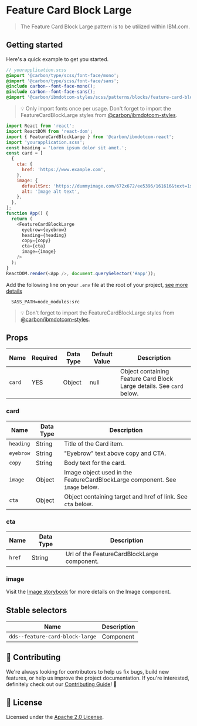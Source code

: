 # Feature Card Block Large

> The Feature Card Block Large pattern is to be utilized within IBM.com.

## Getting started

Here's a quick example to get you started.

```scss
// yourapplication.scss
@import '@carbon/type/scss/font-face/mono';
@import '@carbon/type/scss/font-face/sans';
@include carbon--font-face-mono();
@include carbon--font-face-sans();
@import '@carbon/ibmdotcom-styles/scss/patterns/blocks/feature-card-block-large/feature-card-block-large.scss';
```

> 💡 Only import fonts once per usage. Don't forget to import the
> FeatureCardBlockLarge styles from
> [@carbon/ibmdotcom-styles](https://github.com/carbon-design-system/ibm-dotcom-library/blob/master/packages/styles).

```javascript
import React from 'react';
import ReactDOM from 'react-dom';
import { FeatureCardBlockLarge } from '@carbon/ibmdotcom-react';
import 'yourapplication.scss';
const heading = 'Lorem ipsum dolor sit amet.';
const card = [
  {
    cta: {
      href: 'https://www.example.com',
    },
    image: {
      defaultSrc: 'https://dummyimage.com/672x672/ee5396/161616&text=1x1',
      alt: 'Image alt text',
    },
  },
];
function App() {
  return (
    <FeatureCardBlockLarge
      eyebrow={eyebrow}
      heading={heading}
      copy={copy}
      cta={cta}
      image={image}
    />
  );
}
ReactDOM.render(<App />, document.querySelector('#app'));
```

Add the following line on your `.env` file at the root of your project,
[see more details](https://github.com/carbon-design-system/ibm-dotcom-library/tree/master/packages/styles#usage)

```
  SASS_PATH=node_modules:src
```

> 💡 Don't forget to import the FeatureCardBlockLarge styles from
> [@carbon/ibmdotcom-styles](https://github.com/carbon-design-system/ibm-dotcom-library/blob/master/packages/styles).

## Props

| Name   | Required | Data Type | Default Value | Description                                                           |
| ------ | -------- | --------- | ------------- | --------------------------------------------------------------------- |
| `card` | YES      | Object    | null          | Object containing Feature Card Block Large details. See `card` below. |

### card

| Name      | Data Type | Description                                                                  |
| --------- | --------- | ---------------------------------------------------------------------------- |
| `heading` | String    | Title of the Card item.                                                      |
| `eyebrow` | String    | "Eyebrow" text above copy and CTA.                                           |
| `copy`    | String    | Body text for the card.                                                      |
| `image`   | Object    | Image object used in the FeatureCardBlockLarge component. See `image` below. |
| `cta`     | Object    | Object containing target and href of link. See `cta` below.                  |

### cta

| Name   | Data Type | Description                                 |
| ------ | --------- | ------------------------------------------- |
| `href` | String    | Url of the FeatureCardBlockLarge component. |

### image

Visit the
[Image storybook](https://ibmdotcom-react.mybluemix.net/?path=/story/components-image--default)
for more details on the Image component.

## Stable selectors

| Name                            | Description |
| ------------------------------- | ----------- |
| `dds--feature-card-block-large` | Component   |

## 🙌 Contributing

We're always looking for contributors to help us fix bugs, build new features,
or help us improve the project documentation. If you're interested, definitely
check out our
[Contributing Guide](https://github.com/carbon-design-system/ibm-dotcom-library/blob/master/.github/CONTRIBUTING.md)!
👀

## 📝 License

Licensed under the
[Apache 2.0 License](https://github.com/carbon-design-system/ibm-dotcom-library/blob/master/LICENSE).
